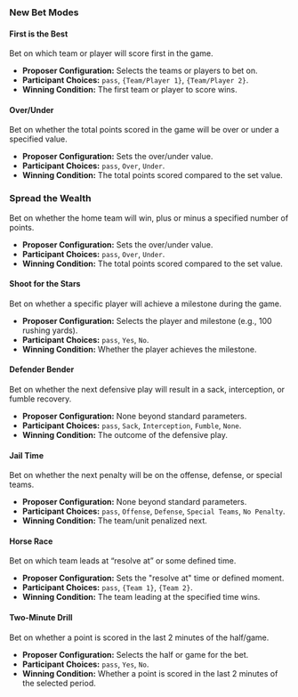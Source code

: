 ### New Bet Modes

#### First is the Best
Bet on which team or player will score first in the game.
* **Proposer Configuration:** Selects the teams or players to bet on.
* **Participant Choices:** `pass`, `{Team/Player 1}`, `{Team/Player 2}`.
* **Winning Condition:** The first team or player to score wins.

#### Over/Under
Bet on whether the total points scored in the game will be over or under a specified value.
* **Proposer Configuration:** Sets the over/under value.
* **Participant Choices:** `pass`, `Over`, `Under`.
* **Winning Condition:** The total points scored compared to the set value.

### Spread the Wealth
Bet on whether the home team will win, plus or minus a specified number of points.
* **Proposer Configuration:** Sets the over/under value.
* **Participant Choices:** `pass`, `Over`, `Under`.
* **Winning Condition:** The total points scored compared to the set value.

#### Shoot for the Stars
Bet on whether a specific player will achieve a milestone during the game.
* **Proposer Configuration:** Selects the player and milestone (e.g., 100 rushing yards).
* **Participant Choices:** `pass`, `Yes`, `No`.
* **Winning Condition:** Whether the player achieves the milestone.

#### Defender Bender
Bet on whether the next defensive play will result in a sack, interception, or fumble recovery.
* **Proposer Configuration:** None beyond standard parameters.
* **Participant Choices:** `pass`, `Sack`, `Interception`, `Fumble`, `None`.
* **Winning Condition:** The outcome of the defensive play.

#### Jail Time
Bet on whether the next penalty will be on the offense, defense, or special teams.
* **Proposer Configuration:** None beyond standard parameters.
* **Participant Choices:** `pass`, `Offense`, `Defense`, `Special Teams`, `No Penalty`.
* **Winning Condition:** The team/unit penalized next.

#### Horse Race
Bet on which team leads at “resolve at” or some defined time.
* **Proposer Configuration:** Sets the "resolve at" time or defined moment.
* **Participant Choices:** `pass`, `{Team 1}`, `{Team 2}`.
* **Winning Condition:** The team leading at the specified time wins.

#### Two-Minute Drill
Bet on whether a point is scored in the last 2 minutes of the half/game.
* **Proposer Configuration:** Selects the half or game for the bet.
* **Participant Choices:** `pass`, `Yes`, `No`.
* **Winning Condition:** Whether a point is scored in the last 2 minutes of the selected period.